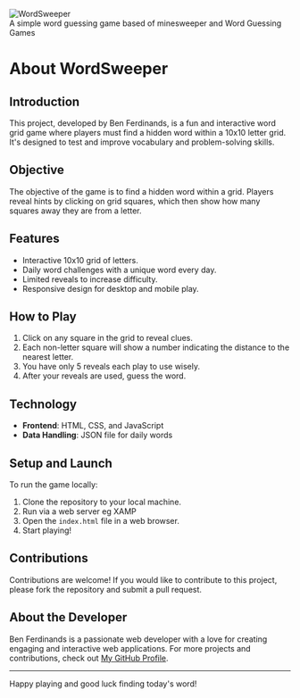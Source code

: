

![WordSweeper](https://boooored.com/WordSweeper/logo.png)  
A simple word guessing game based of minesweeper and Word Guessing Games

# About WordSweeper

## Introduction
This project, developed by Ben Ferdinands, is a fun and interactive word grid game where players must find a hidden word within a 10x10 letter grid. It's designed to test and improve vocabulary and problem-solving skills.

## Objective
The objective of the game is to find a hidden word within a grid. Players reveal hints by clicking on grid squares, which then show how many squares away they are from a letter.

## Features
- Interactive 10x10 grid of letters.
- Daily word challenges with a unique word every day.
- Limited reveals to increase difficulty.
- Responsive design for desktop and mobile play.

## How to Play
1. Click on any square in the grid to reveal clues.
2. Each non-letter square will show a number indicating the distance to the nearest letter.
3. You have only 5 reveals each play to use wisely.
4. After your reveals are used, guess the word.

## Technology
- **Frontend**: HTML, CSS, and JavaScript
- **Data Handling**: JSON file for daily words

## Setup and Launch
To run the game locally:
1. Clone the repository to your local machine.
2. Run via a web server eg XAMP
3. Open the `index.html` file in a web browser.
4. Start playing!

## Contributions
Contributions are welcome! If you would like to contribute to this project, please fork the repository and submit a pull request.


## About the Developer
Ben Ferdinands is a passionate web developer with a love for creating engaging and interactive web applications. For more projects and contributions, check out [My GitHub Profile](https://github.com/bferdi).

---

Happy playing and good luck finding today's word!

